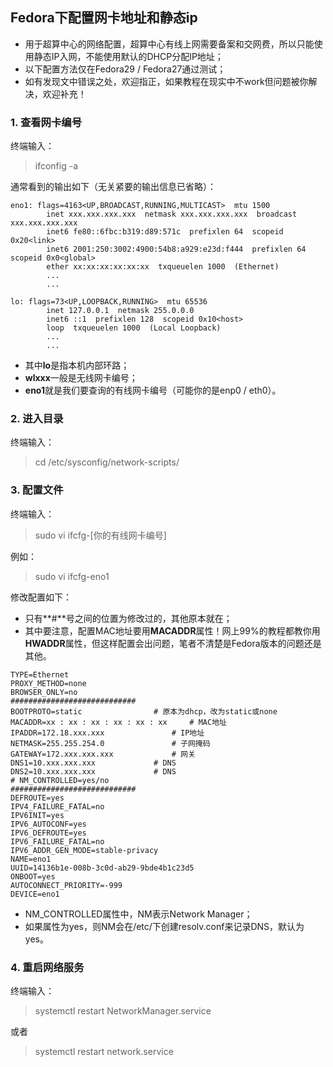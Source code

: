 ## Fedora下配置网卡地址和静态ip
* 用于超算中心的网络配置，超算中心有线上网需要备案和交网费，所以只能使用静态IP入网，不能使用默认的DHCP分配IP地址；
* 以下配置方法仅在Fedora29 / Fedora27通过测试；
* 如有发现文中错误之处，欢迎指正，如果教程在现实中不work但问题被你解决，欢迎补充！

### 1. 查看网卡编号
终端输入：
> ifconfig -a

通常看到的输出如下（无关紧要的输出信息已省略）：
```
eno1: flags=4163<UP,BROADCAST,RUNNING,MULTICAST>  mtu 1500
        inet xxx.xxx.xxx.xxx  netmask xxx.xxx.xxx.xxx  broadcast xxx.xxx.xxx.xxx
        inet6 fe80::6fbc:b319:d89:571c  prefixlen 64  scopeid 0x20<link>
        inet6 2001:250:3002:4900:54b8:a929:e23d:f444  prefixlen 64  scopeid 0x0<global>
        ether xx:xx:xx:xx:xx:xx  txqueuelen 1000  (Ethernet)
        ...
		...

lo: flags=73<UP,LOOPBACK,RUNNING>  mtu 65536
        inet 127.0.0.1  netmask 255.0.0.0
        inet6 ::1  prefixlen 128  scopeid 0x10<host>
        loop  txqueuelen 1000  (Local Loopback)
        ...
		...
```

* 其中**lo**是指本机内部环路；
* **wlxxx**一般是无线网卡编号；
* **eno1**就是我们要查询的有线网卡编号（可能你的是enp0 / eth0）。

### 2. 进入目录
终端输入：
> cd /etc/sysconfig/network-scripts/

### 3. 配置文件
终端输入：
> sudo vi ifcfg-[你的有线网卡编号]

例如：
> sudo vi ifcfg-eno1

修改配置如下：
* 只有**\#**号之间的位置为修改过的，其他原本就在；
* 其中要注意，配置MAC地址要用**MACADDR**属性！网上99%的教程都教你用**HWADDR**属性，但这样配置会出问题，笔者不清楚是Fedora版本的问题还是其他。
```
TYPE=Ethernet
PROXY_METHOD=none
BROWSER_ONLY=no
############################
BOOTPROTO=static				# 原本为dhcp，改为static或none
MACADDR=xx : xx : xx : xx : xx : xx		# MAC地址
IPADDR=172.18.xxx.xxx				# IP地址
NETMASK=255.255.254.0				# 子网掩码
GATEWAY=172.xxx.xxx.xxx				# 网关
DNS1=10.xxx.xxx.xxx				# DNS
DNS2=10.xxx.xxx.xxx				# DNS
# NM_CONTROLLED=yes/no
############################
DEFROUTE=yes
IPV4_FAILURE_FATAL=no
IPV6INIT=yes
IPV6_AUTOCONF=yes
IPV6_DEFROUTE=yes
IPV6_FAILURE_FATAL=no
IPV6_ADDR_GEN_MODE=stable-privacy
NAME=eno1
UUID=14136b1e-008b-3c0d-ab29-9bde4b1c23d5
ONBOOT=yes
AUTOCONNECT_PRIORITY=-999
DEVICE=eno1
```

* NM_CONTROLLED属性中，NM表示Network Manager；
* 如果属性为yes，则NM会在/etc/下创建resolv.conf来记录DNS，默认为yes。

### 4. 重启网络服务
终端输入：
> systemctl restart NetworkManager.service

或者
> systemctl restart network.service

